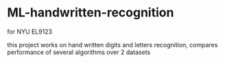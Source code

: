 # ML-handwritten-recognition
for NYU EL9123

this project works on hand written digits and letters recognition,
compares performance of several algorithms over 2 datasets
